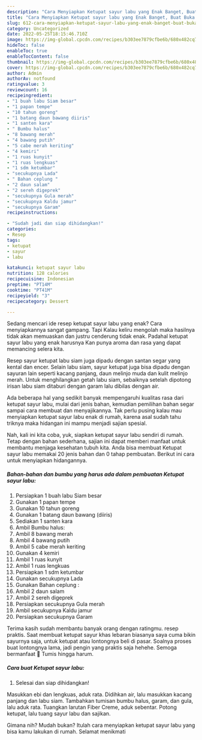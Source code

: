 ```yaml
---
description: "Cara Menyiapkan Ketupat sayur labu yang Enak Banget, Buat Buka Puasa}"
title: "Cara Menyiapkan Ketupat sayur labu yang Enak Banget, Buat Buka Puasa}"
slug: 612-cara-menyiapkan-ketupat-sayur-labu-yang-enak-banget-buat-buka-puasa
category: Uncategorized
date: 2022-05-25T18:15:46.710Z
image: https://img-global.cpcdn.com/recipes/b303ee7879cfbe6b/680x482cq70/ketupat-sayur-labu-foto-resep-utama.jpg
hideToc: false
enableToc: true
enableTocContent: false
thumbnail: https://img-global.cpcdn.com/recipes/b303ee7879cfbe6b/680x482cq70/ketupat-sayur-labu-foto-resep-utama.jpg
cover: https://img-global.cpcdn.com/recipes/b303ee7879cfbe6b/680x482cq70/ketupat-sayur-labu-foto-resep-utama.jpg
author: Admin
authorAv: notfound
ratingvalue: 3
reviewcount: 16
recipeingredient:
- "1 buah labu Siam besar"
- "1 papan tempe"
- "10 tahun goreng"
- "1 batang daun bawang diiris"
- "1 santen kara"
- " Bumbu halus"
- "8 bawang merah"
- "4 bawang putih"
- "5 cabe merah keriting"
- "4 kemiri"
- "1 ruas kunyit"
- "1 ruas lengkuas"
- "1 sdm ketumbar"
- "secukupnya Lada"
- " Bahan ceplung "
- "2 daun salam"
- "2 sereh digeprek"
- "secukupnya Gula merah"
- "secukupnya Kaldu jamur"
- "secukupnya Garam"
recipeinstructions:

- "Sudah jadi dan siap dihidangkan!"
categories:
- Resep
tags:
- ketupat
- sayur
- labu

katakunci: ketupat sayur labu 
nutrition: 128 calories
recipecuisine: Indonesian
preptime: "PT14M"
cooktime: "PT41M"
recipeyield: "3"
recipecategory: Dessert

---
```



Sedang mencari ide resep ketupat sayur labu yang enak? Cara menyiapkannya sangat gampang. Tapi Kalau keliru mengolah maka hasilnya tidak akan memuaskan dan justru cenderung tidak enak. Padahal ketupat sayur labu yang enak harusnya Kan punya aroma dan rasa yang dapat memancing selera kita.


Resep sayur ketupat labu siam juga dipadu dengan santan segar yang kental dan encer. Selain labu siam, sayur ketupat juga bisa dipadu dengan sayuran lain seperti kacang panjang, daun melinjo muda dan kulit melinjo merah. Untuk menghilangkan getah labu siam, sebaiknya setelah dipotong irisan labu siam ditaburi dengan garam lalu dibilas dengan air.

Ada beberapa hal yang sedikit banyak mempengaruhi kualitas rasa dari ketupat sayur labu, mulai dari jenis bahan, kemudian pemilihan bahan segar sampai cara membuat dan menyajikannya. Tak perlu pusing kalau mau menyiapkan ketupat sayur labu enak di rumah, karena asal sudah tahu triknya maka hidangan ini mampu menjadi sajian spesial.


Nah, kali ini kita coba, yuk, siapkan ketupat sayur labu sendiri di rumah. Tetap dengan bahan sederhana, sajian ini dapat memberi manfaat untuk membantu menjaga kesehatan tubuh kita. Anda bisa membuat Ketupat sayur labu memakai 20 jenis bahan dan 0 tahap pembuatan. Berikut ini cara untuk menyiapkan hidangannya.

<!--inarticleads1-->

##### Bahan-bahan dan bumbu yang harus ada dalam pembuatan Ketupat sayur labu:

1. Persiapkan 1 buah labu Siam besar
1. Gunakan 1 papan tempe
1. Gunakan 10 tahun goreng
1. Gunakan 1 batang daun bawang (diiris)
1. Sediakan 1 santen kara
1. Ambil  Bumbu halus:
1. Ambil 8 bawang merah
1. Ambil 4 bawang putih
1. Ambil 5 cabe merah keriting
1. Gunakan 4 kemiri
1. Ambil 1 ruas kunyit
1. Ambil 1 ruas lengkuas
1. Persiapkan 1 sdm ketumbar
1. Gunakan secukupnya Lada
1. Gunakan  Bahan ceplung :
1. Ambil 2 daun salam
1. Ambil 2 sereh digeprek
1. Persiapkan secukupnya Gula merah
1. Ambil secukupnya Kaldu jamur
1. Persiapkan secukupnya Garam


Terima kasih sudah membantu banyak orang dengan ratingmu. resep praktis. Saat membuat ketupat sayur khas lebaran biasanya saya cuma bikin sayurnya saja, untuk ketupat atau lontongnya beli di pasar. Soalnya proses buat lontongnya lama, jadi pengin yang praktis saja hehehe. Semoga bermanfaat 🙂 Tumis hingga harum. 

<!--inarticleads2-->

##### Cara buat Ketupat sayur labu:


1. Selesai dan siap dihidangkan!

Masukkan ebi dan lengkuas, aduk rata. Didihkan air, lalu masukkan kacang panjang dan labu siam. Tambahkan tumisan bumbu halus, garam, dan gula, lalu aduk rata. Tuangkan larutan Fiber Creme, aduk sebentar. Potong ketupat, lalu tuang sayur labu dan sajikan. 

Gimana nih? Mudah bukan? Itulah cara menyiapkan ketupat sayur labu yang bisa kamu lakukan di rumah. Selamat menikmati
